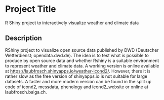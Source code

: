 # Project Title

R Shiny project to interactively visualize weather and climate data

## Description

RShiny project to visualize open source data published by DWD (Deutscher Wetterdienst; opendata.dwd.de). The idea is to test what is possible to produce by open source data and whether Rshiny is a suitable environment to represent weather and climate data.
A working version is online available at https://laubfrosch.shinyapps.io/weather-icond2/. However, there it is rather slow as the free version of shinyapps.io is not suitable for large datasets. A faster and more modern version can be found in the split up code of icond2, messdata, phenology and icond2_website or online at laubfrosch.balga.ch.
